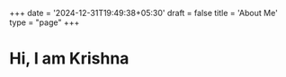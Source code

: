 +++
date = '2024-12-31T19:49:38+05:30'
draft = false
title = 'About Me'
type = "page"
+++

# Hi, I am Krishna
